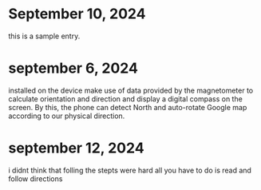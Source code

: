 # September 10, 2024
this is a sample entry.



# september 6, 2024
installed on the device make use of data provided by the magnetometer to calculate orientation and direction and display a digital compass on the screen. By this, the phone can detect North and auto-rotate Google map according to our physical direction.






# september 12, 2024
i didnt think that folling the stepts were hard all you have to do is read and follow directions 
